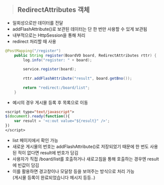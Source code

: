 > ## RedirectAttributes 객체
- 일회성으로만 데이터를 전달
- addFlashAttribute()로 보관된 데이터는 단 한 번만 사용할 수 있게 보관됨
- 내부적으로는 HttpSession을 통해 처리
- redirect 처리할 때 사용
```java
@PostMapping("/register")
	public String register(BoardVO board, RedirectAttributes rttr) {
		log.info("register: " + board);
		
		service.register(board);
		
		rttr.addFlashAttribute("result", board.getBno());
		
		return "redirect:/board/list";
	}
```
- 예시의 경우 게시물 등록 후 목록으로 이동
```jsp
<script type="text/javascript">
$(document).ready(function(){
	var result = '<c:out value="${result}" />';
})
</script>
```
- list 페이지에서 확인 가능
- 새로운 게시물의 번호는 addFlashAttribute()로 저장되었기 때문에 한 번도 사용된 적이 없다면 result에 번호가 담김
- 사용자가 직접 /board/list를 호출하거나 새로고침을 통해 호출하는 경우엔 result에 빈값이 담김
- 이를 활용하면 경고창이나 모달창 등을 보여주는 방식으로 처리 가능<br>
(게시물 등록이 완료되었습니다 메시지 등등..)
